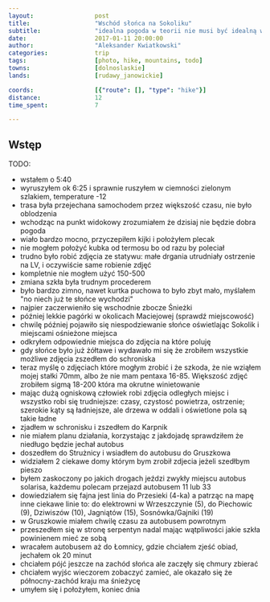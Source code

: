 ```yaml
---
layout:                 post
title:                  "Wschód słońca na Sokoliku"
subtitle:               "idealna pogoda w teorii nie musi być idealną w praktyce, może być zbyt wietrznie"
date:                   2017-01-11 20:00:00
author:                 "Aleksander Kwiatkowski"
categories:             trip
tags:                   [photo, hike, mountains, todo]
towns:                  [dolnoslaskie]
lands:                  [rudawy_janowickie]

coords:                 [{"route": [], "type": "hike"}]
distance:               12
time_spent:             7

---
```


[wiki-trzcinsko]: https://pl.wikipedia.org/wiki/Trzci%C5%84sko
[wiki-szklarska]: https://pl.wikipedia.org/wiki/Szklarska_Por%C4%99ba
[wiki-wojanow]: https://pl.wikipedia.org/wiki/Wojan%C3%B3w
[wiki-lomnica]: https://pl.wikipedia.org/wiki/%C5%81omnica_(powiat_jeleniog%C3%B3rski)
[wiki-karkonosze]: https://pl.wikipedia.org/wiki/Karkonosze
[wiki-bobrow]: https://pl.wikipedia.org/wiki/Bobr%C3%B3w_(powiat_jeleniog%C3%B3rski)

Wstęp
-----

TODO:

* wstałem o 5:40
* wyruszyłem ok 6:25 i sprawnie ruszyłem w ciemności zielonym szlakiem, temperature -12
* trasa była przejechana samochodem przez większość czasu, nie było oblodzenia
* wchodząc na punkt widokowy zrozumiałem że dzisiaj nie będzie dobra pogoda
* wiało bardzo mocno, przyczepiłem kijki i położyłem plecak
* nie mogłem położyć kubka od termosu bo od razu by poleciał
* trudno było robić zdjęcia ze statywu: małe drgania utrudniały ostrzenie na LV, i oczywiście same robienie zdjęć
* kompletnie nie mogłem użyć 150-500
* zmiana szkła była trudnym procederem
* było bardzo zimno, nawet kurtka puchowa to było zbyt mało, myślałem "no niech już te słońce wychodzi"
* najpier zaczerwieniło się wschodnie zbocze Śnieżki
* później lekkie pagórki w okolicach Maciejowej (sprawdź miejscowość)
* chwilę później pojawiło się niespodziewanie słońce oświetlając Sokolik i miejscami ośnieżone miejsca
* odkryłem odpowiednie miejsca do zdjęcia na które poluję
* gdy słońce było już żółtawe i wydawało mi się że zrobiłem wszystkie możliwe zdjęcia zszedłem do schroniska
* teraz myślę o zdjęciach które mogłym zrobić i że szkoda, że nie wziąłem mojej stałki 70mm, albo że nie mam pentaxa 16-85. Większość zdjęć zrobiłem sigmą 18-200 która ma okrutne winietowanie
* mając dużą ogniskową człowiek robi zdjęcia odległych miejsc i wszystko robi się trudniejsze: czasy, czystosć powietrza, ostrzenie; szerokie kąty są ładniejsze, ale drzewa w oddali i oświetlone pola są takie ładne
* zjadłem w schronisku i zszedłem do Karpnik
* nie miałem planu działania, korzystając z jakdojadę sprawdziłem że niedługo będzie
  jechał autobus
* doszedłem do Strużnicy i wsiadłem do autobusu do Gruszkowa
* widziałem 2 ciekawe domy którym bym zrobił zdjecia jeżeli szedłbym pieszo
* byłem zaskoczony po jakich drogach jeździ zwykły miejscu autobus solarisa, każdemu polecam przejazd autobusem 11 lub 33
* dowiedziałem się fajna jest linia do Przesieki (4-ka) a patrząc na mapę inne ciekawe linie to:
  do elektrowni w Wrzeszczynie (5), do Piechowic (9), Dziwiszów (10), Jagniątów (15), Sosnówka/Gajniki (19)
* w Gruszkowie miałem chwilę czasu za autobusem powrotnym
* przeszedłem się w stronę serpentyn nadal mając wątpliwości jakie szkła powinienem mieć ze sobą
* wracałem autobusem aż do Łomnicy, gdzie chciałem zjeść obiad, jechałem ok 20 minut
* chciałem pójć jeszcze na zachód słońca ale zaczęły się chmury zbierać
* chciałem wyjśc wieczorem zobaczyć zamieć, ale okazało się że północny-zachód kraju ma śnieżycę
* umyłem się i położyłem, koniec dnia
